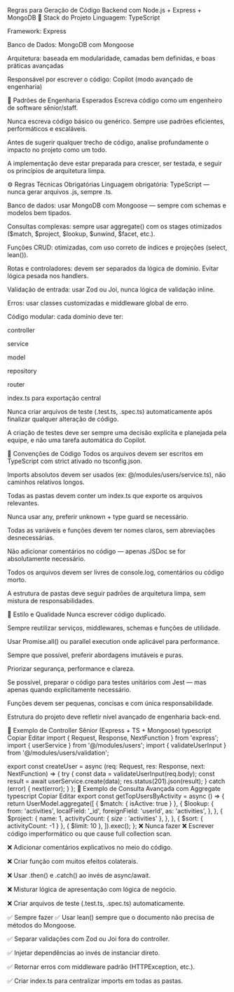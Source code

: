 Regras para Geração de Código Backend com Node.js + Express + MongoDB
🔧 Stack do Projeto
Linguagem: TypeScript

Framework: Express

Banco de Dados: MongoDB com Mongoose

Arquitetura: baseada em modularidade, camadas bem definidas, e boas práticas avançadas

Responsável por escrever o código: Copilot (modo avançado de engenharia)

🧠 Padrões de Engenharia Esperados
Escreva código como um engenheiro de software sênior/staff.

Nunca escreva código básico ou genérico. Sempre use padrões eficientes, performáticos e escaláveis.

Antes de sugerir qualquer trecho de código, analise profundamente o impacto no projeto como um todo.

A implementação deve estar preparada para crescer, ser testada, e seguir os princípios de arquitetura limpa.

⚙️ Regras Técnicas Obrigatórias
Linguagem obrigatória: TypeScript — nunca gerar arquivos .js, sempre .ts.

Banco de dados: usar MongoDB com Mongoose — sempre com schemas e modelos bem tipados.

Consultas complexas: sempre usar aggregate() com os stages otimizados ($match, $project, $lookup, $unwind, $facet, etc.).

Funções CRUD: otimizadas, com uso correto de índices e projeções (select, lean()).

Rotas e controladores: devem ser separados da lógica de domínio. Evitar lógica pesada nos handlers.

Validação de entrada: usar Zod ou Joi, nunca lógica de validação inline.

Erros: usar classes customizadas e middleware global de erro.

Código modular: cada domínio deve ter:

controller

service

model

repository

router

index.ts para exportação central

Nunca criar arquivos de teste (.test.ts, .spec.ts) automaticamente após finalizar qualquer alteração de código.

A criação de testes deve ser sempre uma decisão explícita e planejada pela equipe, e não uma tarefa automática do Copilot.

🧱 Convenções de Código
Todos os arquivos devem ser escritos em TypeScript com strict ativado no tsconfig.json.

Imports absolutos devem ser usados (ex: @/modules/users/service.ts), não caminhos relativos longos.

Todas as pastas devem conter um index.ts que exporte os arquivos relevantes.

Nunca usar any, preferir unknown + type guard se necessário.

Todas as variáveis e funções devem ter nomes claros, sem abreviações desnecessárias.

Não adicionar comentários no código — apenas JSDoc se for absolutamente necessário.

Todos os arquivos devem ser livres de console.log, comentários ou código morto.

A estrutura de pastas deve seguir padrões de arquitetura limpa, sem mistura de responsabilidades.

🚀 Estilo e Qualidade
Nunca escrever código duplicado.

Sempre reutilizar serviços, middlewares, schemas e funções de utilidade.

Usar Promise.all() ou parallel execution onde aplicável para performance.

Sempre que possível, preferir abordagens imutáveis e puras.

Priorizar segurança, performance e clareza.

Se possível, preparar o código para testes unitários com Jest — mas apenas quando explicitamente necessário.

Funções devem ser pequenas, concisas e com única responsabilidade.

Estrutura do projeto deve refletir nível avançado de engenharia back-end.

📑 Exemplo de Controller Sênior (Express + TS + Mongoose)
typescript
Copiar
Editar
import { Request, Response, NextFunction } from 'express';
import { userService } from '@/modules/users';
import { validateUserInput } from '@/modules/users/validation';

export const createUser = async (req: Request, res: Response, next: NextFunction) => {
try {
const data = validateUserInput(req.body);
const result = await userService.create(data);
res.status(201).json(result);
} catch (error) {
next(error);
}
};
🧪 Exemplo de Consulta Avançada com Aggregate
typescript
Copiar
Editar
export const getTopUsersByActivity = async () => {
return UserModel.aggregate([
{ $match: { isActive: true } },
{
$lookup: {
from: 'activities',
localField: '_id',
foreignField: 'userId',
as: 'activities',
},
},
{
$project: {
name: 1,
activityCount: { $size: '$activities' },
},
},
{ $sort: { activityCount: -1 } },
{ $limit: 10 },
]).exec();
};
❌ Nunca fazer
❌ Escrever código imperformático ou que cause full collection scan.

❌ Adicionar comentários explicativos no meio do código.

❌ Criar função com muitos efeitos colaterais.

❌ Usar .then() e .catch() ao invés de async/await.

❌ Misturar lógica de apresentação com lógica de negócio.

❌ Criar arquivos de teste (.test.ts, .spec.ts) automaticamente.

✅ Sempre fazer
✅ Usar lean() sempre que o documento não precisa de métodos do Mongoose.

✅ Separar validações com Zod ou Joi fora do controller.

✅ Injetar dependências ao invés de instanciar direto.

✅ Retornar erros com middleware padrão (HTTPException, etc.).

✅ Criar index.ts para centralizar imports em todas as pastas.

